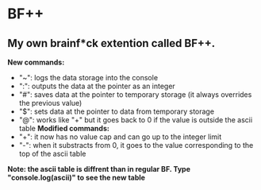 
# BF++

## My own brainf*ck extention called BF++.

**New commands:**
* "~": logs the data storage into the console
* ":": outputs the data at the pointer as an integer
* "#": saves data at the pointer to temporary storage (it always overrides the previous value)
* "$": sets data at the pointer to data from temporary storage
* "@": works like "+" but it goes back to 0 if the value is outside the ascii table
**Modified commands:**
* "+": it now has no value cap and can go up to the integer limit
* "-": when it substracts from 0, it goes to the value corresponding to the top of the ascii table



**Note: the ascii table is diffrent than in regular BF. Type "console.log(ascii)" to see the new table**